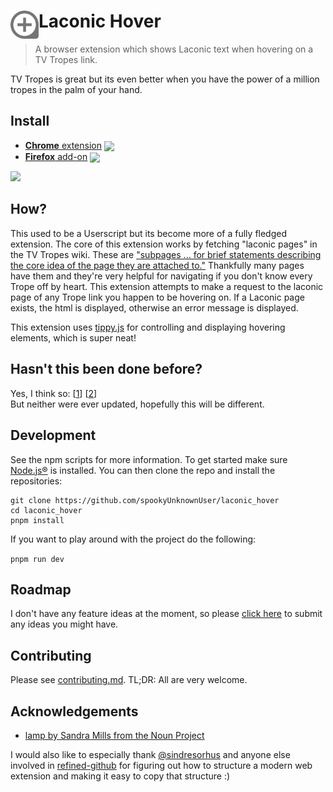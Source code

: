 # <img src="media/icon.svg" width="45" align="left"> Laconic Hover

[link-cws]: https://chrome.google.com/webstore/detail/laconic-hover/ignndocldlheghlflchdbokagecncgmm "Version published on Chrome Web Store"
[link-amo]: https://addons.mozilla.org/en-US/firefox/addon/laconic-hover/ "Version published on Mozilla Add-ons"

> A browser extension which shows Laconic text when hovering on a TV Tropes link.

TV Tropes is great but its even better when you have the power of a million tropes in the palm of your hand.

## Install

- [**Chrome** extension][link-cws] [<img valign="middle" src="https://img.shields.io/chrome-web-store/v/ignndocldlheghlflchdbokagecncgmm.svg?label=%20">][link-cws]
- [**Firefox** add-on][link-amo] [<img valign="middle" src="https://img.shields.io/amo/v/laconic-hover.svg?label=%20">][link-amo]

<p align = "left">
    <img width="750" src="https://user-images.githubusercontent.com/16196262/48306356-c8d67b80-e53f-11e8-94fb-6564224b73a3.gif">
</p>

## How?

This used to be a Userscript but its become more of a fully fledged extension. The core of this extension works by fetching "laconic pages" in the TV Tropes wiki. These are ["subpages ... for brief statements describing the core idea of the page they are attached to."](https://tvtropes.org/pmwiki/pmwiki.php/Main/LaconicWiki)  Thankfully many pages have them and they're very helpful for navigating if you don't know every Trope off by heart. This extension attempts to make a request to the laconic page of any Trope link you happen to be hovering on. If a Laconic page exists, the html is displayed, otherwise an error message is displayed.

This extension uses [tippy.js](https://atomiks.github.io/tippyjs/) for controlling and displaying hovering elements, which is super neat!

## Hasn't this been done before?

Yes, I think so:
\[[1](http://userscripts-mirror.org/scripts/show/130346)]
\[[2](https://chrome.google.com/webstore/detail/tropes-helper-beta/nbmecnaokkbfonmbplonmnekhiklkjlm)]  
But neither were ever updated, hopefully this will be different.

## Development

See the npm scripts for more information. To get started make sure [Node.js®](https://nodejs.org/en/) is installed. You can then clone the repo and install the repositories:

```shell
git clone https://github.com/spookyUnknownUser/laconic_hover
cd laconic_hover
pnpm install
```

If you want to play around with the project do the following:

`pnpm run dev`

## Roadmap

I don't have any feature ideas at the moment, so please [click here](https://github.com/spookyUnknownUser/laconic_hover/issues/new) to submit any ideas you might have.

## Contributing

Please see [contributing.md](contributing.md). TL;DR: All are very welcome.

## Acknowledgements

- [lamp by Sandra Mills from the Noun Project](https://thenounproject.com/search/?q=lamp+shade&i=121407)

I would also like to especially thank [@sindresorhus](https://github.com/sindresorhus) and anyone else involved in [refined-github](https://github.com/sindresorhus/refined-github/) for figuring out how to structure a modern web extension and making it easy to copy that structure :)

